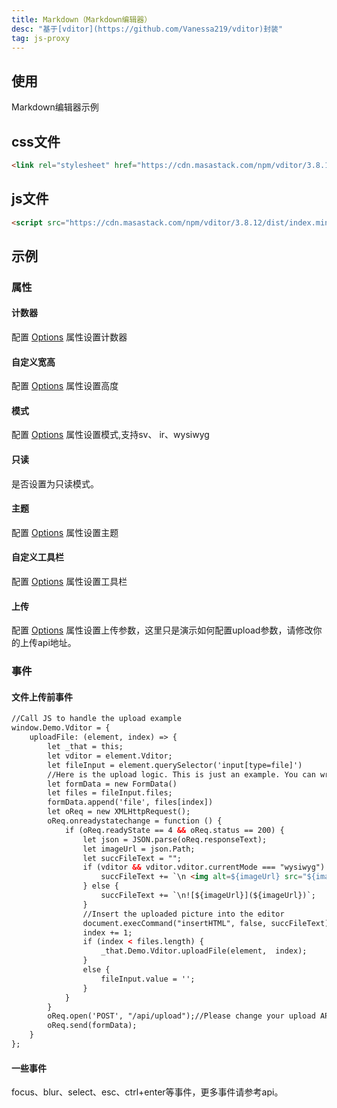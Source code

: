 ```yaml
---
title: Markdown（Markdown编辑器）
desc: "基于[vditor](https://github.com/Vanessa219/vditor)封装"
tag: js-proxy
---
```


## 使用

Markdown编辑器示例

<markdown-usage></markdown-usage>

## css文件

```html
<link rel="stylesheet" href="https://cdn.masastack.com/npm/vditor/3.8.12/dist/index.css" />
```

## js文件

```html
<script src="https://cdn.masastack.com/npm/vditor/3.8.12/dist/index.min.js"></script>
```

## 示例

### 属性

#### 计数器

配置 [Options](https://ld246.com/article/1549638745630#options) 属性设置计数器

<example file="" />

#### 自定义宽高

配置 [Options](https://ld246.com/article/1549638745630#options) 属性设置高度

<example file="" />

#### 模式

配置 [Options](https://ld246.com/article/1549638745630#options) 属性设置模式,支持sv、 ir、wysiwyg

<example file="" />

#### 只读

是否设置为只读模式。

<example file="" />

#### 主题

配置 [Options](https://ld246.com/article/1549638745630#options) 属性设置主题

<example file="" />

#### 自定义工具栏

配置 [Options](https://ld246.com/article/1549638745630#options) 属性设置工具栏

<example file="" />

#### 上传

配置 [Options](https://ld246.com/article/1549638745630#options) 属性设置上传参数，这里只是演示如何配置upload参数，请修改你的上传api地址。

<example file="" />

### 事件

#### 文件上传前事件

```html
//Call JS to handle the upload example
window.Demo.Vditor = {
    uploadFile: (element, index) => {
        let _that = this;
        let vditor = element.Vditor;
        let fileInput = element.querySelector('input[type=file]')
        //Here is the upload logic. This is just an example. You can write your own processing logic
        let formData = new FormData()
        let files = fileInput.files;
        formData.append('file', files[index])
        let oReq = new XMLHttpRequest();
        oReq.onreadystatechange = function () {
            if (oReq.readyState == 4 && oReq.status == 200) {
                let json = JSON.parse(oReq.responseText);
                let imageUrl = json.Path;
                let succFileText = "";
                if (vditor && vditor.vditor.currentMode === "wysiwyg") {
                    succFileText += `\n <img alt=${imageUrl} src="${imageUrl}">`;
                } else {
                    succFileText += `\n![${imageUrl}](${imageUrl})`;
                }
                //Insert the uploaded picture into the editor
                document.execCommand("insertHTML", false, succFileText);
                index += 1;
                if (index < files.length) {
                    _that.Demo.Vditor.uploadFile(element,  index);
                }
                else {
                    fileInput.value = '';
                }
            }
        }
        oReq.open('POST', "/api/upload");//Please change your upload API address
        oReq.send(formData);
    }
};
```

<example file="" />

#### 一些事件

focus、blur、select、esc、ctrl+enter等事件，更多事件请参考api。

<example file="" />